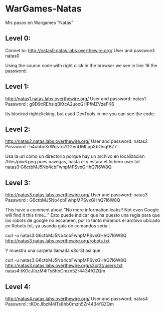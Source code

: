 # WarGames-Natas
Mis pasos en Wargames "Natas"

## Level 0:

Connet to:
http://natas0.natas.labs.overthewire.org/
User and password: natas0

Using the source code with right click in the browser we see in line 16 the password:
<!--The password for natas1 is g9D9cREhslqBKtcA2uocGHPfMZVzeFK6 -->

## Level 1:

http://natas1.natas.labs.overthewire.org/
User and password: natas1
Password : g9D9cREhslqBKtcA2uocGHPfMZVzeFK6

Its blocked rightclicking, but used DevTools in me you can see the code:

<!--The password for natas2 is h4ubbcXrWqsTo7GGnnUMLppXbOogfBZ7 -->


## Level 2:

http://natas2.natas.labs.overthewire.org/
User and password: natas2
Password : h4ubbcXrWqsTo7GGnnUMLppXbOogfBZ7

Usa la url como un directorio porque hay un archivo en localizacion /files/pixel.png pues navegas, hasta el y estara el fichero user.txt 
natas3:G6ctbMJ5Nb4cbFwhpMPSvxGHhQ7I6W8Q

## Level 3:

http://natas3.natas.labs.overthewire.org/
User and password: natas3
Password : G6ctbMJ5Nb4cbFwhpMPSvxGHhQ7I6W8Q

This have a comment about "No more information leaks!! Not even Google will find it this time…" 
Esto puede indicar que ha puesto una regla para que los robots de google no escaneen, por lo tanto miramos el archivo ubicado en Robots.txt, ya usando guia de comandos seria :

curl -u natas3:G6ctbMJ5Nb4cbFwhpMPSvxGHhQ7I6W8Q  http://natas3.natas.labs.overthewire.org/robots.txt

Y muestra una carpeta llamada s3cr3t asi que :

curl -u natas3:G6ctbMJ5Nb4cbFwhpMPSvxGHhQ7I6W8Q  http://natas3.natas.labs.overthewire.org/s3cr3t/users.txt
natas4:tKOcJIbzM4lTs8hbCmzn5Zr4434fGZQm

## Level 4:

http://natas4.natas.labs.overthewire.org/
User and password: natas4
Password : tKOcJIbzM4lTs8hbCmzn5Zr4434fGZQm
